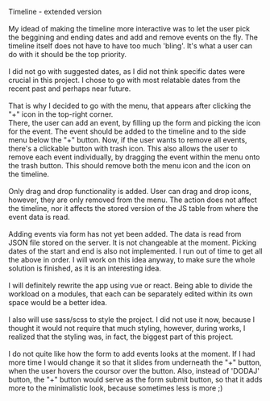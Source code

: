 Timeline - extended version
<br>
<br>
My idead of making the timeline more interactive was to let the user pick the beggining and ending dates and add and remove events on the fly. The timeline itself does not have to have too much 'bling'. It's what a user can do with it should be the top priority.
<br>
<br>
I did not go with suggested dates, as I did not think specific dates were crucial in this project. I chose to go with most relatable dates from the recent past and perhaps near future. 
<br>
<br>
That is why I decided to go with the menu, that appears after clicking the "+" icon in the top-right corner.
<br>
There, the user can add an event, by filling up the form and picking the icon for the event. The event should be added to the timeline and to the side menu below the "+" button. Now, if the user wants to remove all events, there's a clickable button with trash icon. This also allows the user to remove each event individually, by dragging the event within the menu onto the trash button. This should remove both the menu icon and the icon on the timeline.
<br>
<br>
Only drag and drop functionality is added. User can drag and drop icons, however, they are only removed from the menu. The action does not affect the timeline, nor it affects the stored version of the JS table from where the event data is read.
<br>
<br>
Adding events via form has not yet been added. The data is read from JSON file stored on the server. It is not changeable at the moment. Picking dates of the start and end is also not implemented. I run out of time to get all the above in order. I will work on this idea anyway, to make sure the whole solution is finished, as it is an interesting idea.
<br>
<br>
I will definitely rewrite the app using vue or react. Being able to divide the workload on a modules, that each can be separately edited within its own space would be a better idea.
<br>
<br>
I also will use sass/scss to style the project. I did not use it now, because I thought it would not require that much styling, however, during works, I realized that the styling was, in fact, the biggest part of this project.
<br>
<br>
I do not quite like how the form to add events looks at the moment. If I had more time I would change it so that it slides from underneath the "+" button, when the user hovers the coursor over the button. Also, instead of 'DODAJ' button, the "+" button would serve as the form submit button, so that it adds more to the minimalistic look, because sometimes less is more ;)
